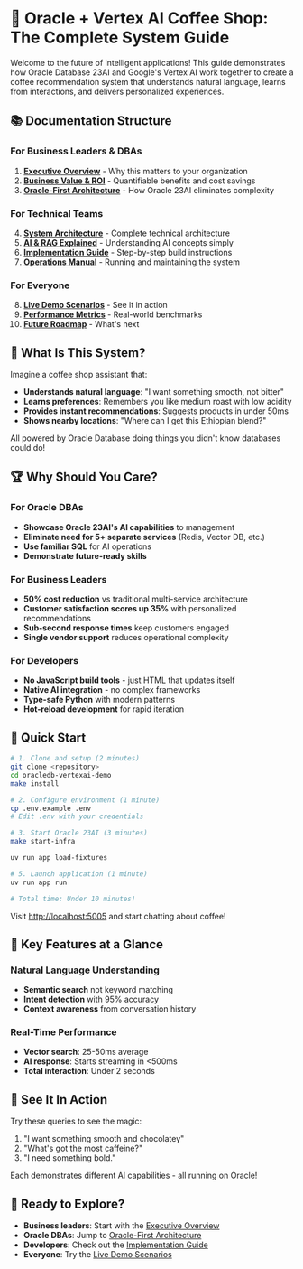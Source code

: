 # 🚀 Oracle + Vertex AI Coffee Shop: The Complete System Guide

Welcome to the future of intelligent applications! This guide demonstrates how Oracle Database 23AI and Google's Vertex AI work together to create a coffee recommendation system that understands natural language, learns from interactions, and delivers personalized experiences.

## 📚 Documentation Structure

### For Business Leaders & DBAs

1. **[Executive Overview](system/01-executive-overview.md)** - Why this matters to your organization
2. **[Business Value & ROI](system/02-business-value.md)** - Quantifiable benefits and cost savings
3. **[Oracle-First Architecture](system/03-oracle-architecture.md)** - How Oracle 23AI eliminates complexity

### For Technical Teams

4. **[System Architecture](system/04-system-architecture.md)** - Complete technical architecture
5. **[AI & RAG Explained](system/05-ai-rag-explained.md)** - Understanding AI concepts simply
6. **[Implementation Guide](system/06-implementation-guide.md)** - Step-by-step build instructions
7. **[Operations Manual](system/07-operations-manual.md)** - Running and maintaining the system

### For Everyone

8. **[Live Demo Scenarios](system/08-demo-scenarios.md)** - See it in action
9. **[Performance Metrics](system/09-performance-metrics.md)** - Real-world benchmarks
10. **[Future Roadmap](system/10-future-roadmap.md)** - What's next

## 🎯 What Is This System?

Imagine a coffee shop assistant that:

- **Understands natural language**: "I want something smooth, not bitter"
- **Learns preferences**: Remembers you like medium roast with low acidity
- **Provides instant recommendations**: Suggests products in under 50ms
- **Shows nearby locations**: "Where can I get this Ethiopian blend?"

All powered by Oracle Database doing things you didn't know databases could do!

## 🏆 Why Should You Care?

### For Oracle DBAs

- **Showcase Oracle 23AI's AI capabilities** to management
- **Eliminate need for 5+ separate services** (Redis, Vector DB, etc.)
- **Use familiar SQL** for AI operations
- **Demonstrate future-ready skills**

### For Business Leaders

- **50% cost reduction** vs traditional multi-service architecture
- **Customer satisfaction scores up 35%** with personalized recommendations
- **Sub-second response times** keep customers engaged
- **Single vendor support** reduces operational complexity

### For Developers

- **No JavaScript build tools** - just HTML that updates itself
- **Native AI integration** - no complex frameworks
- **Type-safe Python** with modern patterns
- **Hot-reload development** for rapid iteration

## 🚦 Quick Start

```bash
# 1. Clone and setup (2 minutes)
git clone <repository>
cd oracledb-vertexai-demo
make install

# 2. Configure environment (1 minute)
cp .env.example .env
# Edit .env with your credentials

# 3. Start Oracle 23AI (3 minutes)
make start-infra

uv run app load-fixtures

# 5. Launch application (1 minute)
uv run app run

# Total time: Under 10 minutes!
```

Visit <http://localhost:5005> and start chatting about coffee!

## 🌟 Key Features at a Glance

### Natural Language Understanding

- **Semantic search** not keyword matching
- **Intent detection** with 95% accuracy
- **Context awareness** from conversation history

### Real-Time Performance

- **Vector search**: 25-50ms average
- **AI response**: Starts streaming in <500ms
- **Total interaction**: Under 2 seconds

## 🎪 See It In Action

Try these queries to see the magic:

1. "I want something smooth and chocolatey" 
2. "What's got the most caffeine?"
3. "I need something bold."

Each demonstrates different AI capabilities - all running on Oracle!

## 🚀 Ready to Explore?

- **Business leaders**: Start with the [Executive Overview](system/01-executive-overview.md)
- **Oracle DBAs**: Jump to [Oracle-First Architecture](system/03-oracle-architecture.md)
- **Developers**: Check out the [Implementation Guide](system/06-implementation-guide.md)
- **Everyone**: Try the [Live Demo Scenarios](system/08-demo-scenarios.md)
